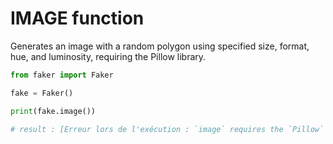 # **IMAGE** function

Generates an image with a random polygon using specified size, format, hue, and luminosity, requiring the Pillow library.

```py
from faker import Faker

fake = Faker()

print(fake.image())

# result : [Erreur lors de l'exécution : `image` requires the `Pillow` python library.]
```
